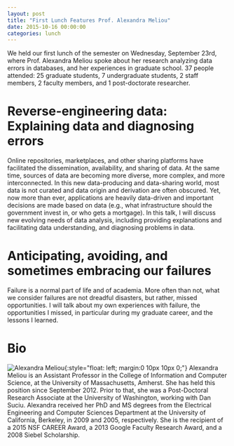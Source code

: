 ```yaml
---
layout: post
title: "First Lunch Features Prof. Alexandra Meliou"
date: 2015-10-16 00:00:00
categories: lunch
---
```


We held our first lunch of the semester on Wednesday, September 23rd, where Prof. Alexandra Meliou spoke about her research analyzing data errors in databases, and her experiences in graduate school. 37 people attended: 25 graduate students, 7 undergraduate students, 2 staff members, 2 faculty members, and 1 post-doctorate researcher.

# Reverse-engineering data: Explaining data and diagnosing errors

Online repositories, marketplaces, and other sharing platforms have facilitated the dissemination, availability, and sharing of data.  At the same time, sources of data are becoming more diverse, more complex, and more interconnected.  In this new data-producing and data-sharing world, most data is not curated and data origin and derivation are often obscured.  Yet, now more than ever, applications are heavily data-driven and important decisions are made based on data (e.g., what infrastructure should the government invest in, or who gets a mortgage).  In this talk, I will discuss new evolving needs of data analysis, including providing explanations and facilitating data understanding, and diagnosing problems in data.


# Anticipating, avoiding, and sometimes embracing our failures

Failure is a normal part of life and of academia.  More often than not, what we consider failures are not dreadful disasters, but rather, missed opportunities.  I will talk about my own experiences with failure, the opportunities I missed, in particular during my graduate career, and the lessons I learned.


# Bio
![Alexandra Meliou](/images/meliou.jpg){:style="float: left; margin:0 10px 10px 0;"}
Alexandra Meliou is an Assistant Professor in the College of Information and Computer Science, at the University of Massachusetts, Amherst.  She has held this position since September 2012.  Prior to that, she was a Post-Doctoral Research Associate at the University of Washington, working with Dan Suciu.  Alexandra received her PhD and MS degrees from the Electrical Engineering and Computer Sciences Department at the University of California, Berkeley, in 2009 and 2005, respectively.  She is the recipient of a 2015 NSF CAREER Award, a 2013 Google Faculty Research Award, and a 2008 Siebel Scholarship. 